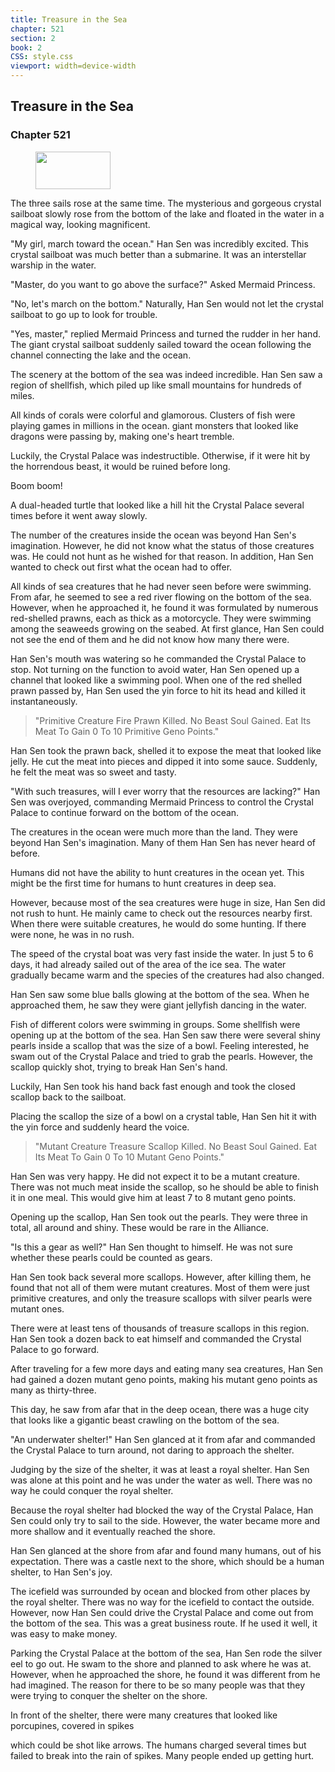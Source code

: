 ```yaml
---
title: Treasure in the Sea
chapter: 521
section: 2
book: 2
CSS: style.css
viewport: width=device-width
---
```


## Treasure in the Sea

### Chapter 521

<figure>
	<img src="../Images/gem.gif" alt="" id="gem" width="120" height="60" />
</figure>

The three sails rose at the same time. The mysterious and gorgeous crystal sailboat slowly rose from the bottom of the lake and floated in the water in a magical way, looking magnificent.

"My girl, march toward the ocean." Han Sen was incredibly excited. This crystal sailboat was much better than a submarine. It was an interstellar warship in the water.

"Master, do you want to go above the surface?" Asked Mermaid Princess.

"No, let's march on the bottom." Naturally, Han Sen would not let the crystal sailboat to go up to look for trouble.

"Yes, master," replied Mermaid Princess and turned the rudder in her hand. The giant crystal sailboat suddenly sailed toward the ocean following the channel connecting the lake and the ocean.

The scenery at the bottom of the sea was indeed incredible. Han Sen saw a region of shellfish, which piled up like small mountains for hundreds of miles.

All kinds of corals were colorful and glamorous. Clusters of fish were playing games in millions in the ocean. giant monsters that looked like dragons were passing by, making one's heart tremble.

Luckily, the Crystal Palace was indestructible. Otherwise, if it were hit by the horrendous beast, it would be ruined before long.

Boom boom!

A dual-headed turtle that looked like a hill hit the Crystal Palace several times before it went away slowly.

The number of the creatures inside the ocean was beyond Han Sen's imagination. However, he did not know what the status of those creatures was. He could not hunt as he wished for that reason. In addition, Han Sen wanted to check out first what the ocean had to offer.

All kinds of sea creatures that he had never seen before were swimming. From afar, he seemed to see a red river flowing on the bottom of the sea. However, when he approached it, he found it was formulated by numerous red-shelled prawns, each as thick as a motorcycle. They were swimming among the seaweeds growing on the seabed. At first glance, Han Sen could not see the end of them and he did not know how many there were.

Han Sen's mouth was watering so he commanded the Crystal Palace to stop. Not turning on the function to avoid water, Han Sen opened up a channel that looked like a swimming pool. When one of the red shelled prawn passed by, Han Sen used the yin force to hit its head and killed it instantaneously.

> "Primitive Creature Fire Prawn Killed. No Beast Soul Gained. Eat Its Meat To Gain 0 To 10 Primitive Geno Points."

Han Sen took the prawn back, shelled it to expose the meat that looked like jelly. He cut the meat into pieces and dipped it into some sauce. Suddenly, he felt the meat was so sweet and tasty.

"With such treasures, will I ever worry that the resources are lacking?" Han Sen was overjoyed, commanding Mermaid Princess to control the Crystal Palace to continue forward on the bottom of the ocean.

The creatures in the ocean were much more than the land. They were beyond Han Sen's imagination. Many of them Han Sen has never heard of before.

Humans did not have the ability to hunt creatures in the ocean yet. This might be the first time for humans to hunt creatures in deep sea.

However, because most of the sea creatures were huge in size, Han Sen did not rush to hunt. He mainly came to check out the resources nearby first. When there were suitable creatures, he would do some hunting. If there were none, he was in no rush.

The speed of the crystal boat was very fast inside the water. In just 5 to 6 days, it had already sailed out of the area of the ice sea. The water gradually became warm and the species of the creatures had also changed.

Han Sen saw some blue balls glowing at the bottom of the sea. When he approached them, he saw they were giant jellyfish dancing in the water.

Fish of different colors were swimming in groups. Some shellfish were opening up at the bottom of the sea. Han Sen saw there were several shiny pearls inside a scallop that was the size of a bowl. Feeling interested, he swam out of the Crystal Palace and tried to grab the pearls. However, the scallop quickly shot, trying to break Han Sen's hand.

Luckily, Han Sen took his hand back fast enough and took the closed scallop back to the sailboat.

Placing the scallop the size of a bowl on a crystal table, Han Sen hit it with the yin force and suddenly heard the voice.

> "Mutant Creature Treasure Scallop Killed. No Beast Soul Gained. Eat Its Meat To Gain 0 To 10 Mutant Geno Points."

Han Sen was very happy. He did not expect it to be a mutant creature. There was not much meat inside the scallop, so he should be able to finish it in one meal. This would give him at least 7 to 8 mutant geno points.

Opening up the scallop, Han Sen took out the pearls. They were three in total, all around and shiny. These would be rare in the Alliance.

"Is this a gear as well?" Han Sen thought to himself. He was not sure whether these pearls could be counted as gears.

Han Sen took back several more scallops. However, after killing them, he found that not all of them were mutant creatures. Most of them were just primitive creatures, and only the treasure scallops with silver pearls were mutant ones.

There were at least tens of thousands of treasure scallops in this region. Han Sen took a dozen back to eat himself and commanded the Crystal Palace to go forward.

After traveling for a few more days and eating many sea creatures, Han Sen had gained a dozen mutant geno points, making his mutant geno points as many as thirty-three.

This day, he saw from afar that in the deep ocean, there was a huge city that looks like a gigantic beast crawling on the bottom of the sea.

"An underwater shelter!" Han Sen glanced at it from afar and commanded the Crystal Palace to turn around, not daring to approach the shelter.

Judging by the size of the shelter, it was at least a royal shelter. Han Sen was alone at this point and he was under the water as well. There was no way he could conquer the royal shelter.

Because the royal shelter had blocked the way of the Crystal Palace, Han Sen could only try to sail to the side. However, the water became more and more shallow and it eventually reached the shore.

Han Sen glanced at the shore from afar and found many humans, out of his expectation. There was a castle next to the shore, which should be a human shelter, to Han Sen's joy.

The icefield was surrounded by ocean and blocked from other places by the royal shelter. There was no way for the icefield to contact the outside. However, now Han Sen could drive the Crystal Palace and come out from the bottom of the sea. This was a great business route. If he used it well, it was easy to make money.

Parking the Crystal Palace at the bottom of the sea, Han Sen rode the silver eel to go out. He swam to the shore and planned to ask where he was at. However, when he approached the shore, he found it was different from he had imagined. The reason for there to be so many people was that they were trying to conquer the shelter on the shore.

In front of the shelter, there were many creatures that looked like porcupines, covered in spikes

which could be shot like arrows. The humans charged several times but failed to break into the rain of spikes. Many people ended up getting hurt.